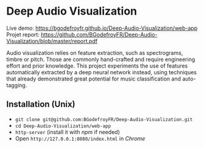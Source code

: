 # Deep Audio Visualization

Live demo: https://bgodefroyfr.github.io/Deep-Audio-Visualization/web-app    
Projet report: https://github.com/BGodefroyFR/Deep-Audio-Visualization/blob/master/report.pdf

Audio visualization relies on feature extraction, such as spectrograms, timbre or pitch. Those are commonly hand-crafted and require engineering effort and prior knowledge. This project experiments the use of features automatically extracted by a deep neural network instead, using techniques that already demonstrated great potential for music classification and auto-tagging.

## Installation (Unix)
* `git clone git@github.com:BGodefroyFR/Deep-Audio-Visualization.git`    
* `cd Deep-Audio-Visualization/web-app`   
* `http-server` (install it with *npm* if needed)
*  Open `http://127.0.0.1:8080/index.html` in *Chrome*

